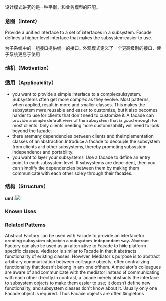 设计模式讲究的是一种平衡，和业务模型的匹配。

### 意图（Intent）

Provide a unified interface to a set of interfaces in a subsystem. Facade defines a higher-level interface that makes the subsystem easier to use.

为子系统中的一组接口提供统一的接口。外观模式定义了一个更高级别的接口，使子系统更易于使用

### 动机（Motivation）



### 适用（Applicability）

- you want to provide a simple interface to a complexsubsystem. Subsystems often get more complex as they evolve. Most patterns, when applied, result in more and smaller classes. This makes the subsystem more reusable and easier to customize, but it also becomes harder to use for clients that don't need to customize it. A facade can provide a simple default view of the subsystem that is good enough for most clients. Only clients needing more customizability will need to look beyond the facade.
- there aremany dependencies between clients and theimplementation classes of an abstraction.Introduce a facade to decouple the subsystem from clients and other subsystems, thereby promoting subsystem independence and portability.
- you want to layer your subsystems. Use a facade to define an entry point to each subsystem level. If subsystems are dependent, then you can simplify the dependencies between them by making them communicate with each other solely through their facades.

### 结构（Structure）

**uml** :![](facade_pattern.png)

### Known Uses



### Related Patterns

Abstract Factory can be used with Facade to provide an interfacefor creating subsystem objectsin a subsystem-independent way. Abstract Factory can also be used as an alternative to Facade to hide platform-specific classes. Mediator is similar to Facade in that it abstracts functionality of existing classes. However, Mediator's purpose is to abstract arbitrary communication between colleague objects, often centralizing functionality that doesn't belong in any one ofthem. A mediator's colleagues are aware of and communicate with the mediator instead of communicating with each other directly.In contrast, a facade merely abstracts the interface to subsystem objects to make them easier to use; it doesn't define new functionality, and subsystem classes don't know about it. Usually only one Facade object is required. Thus Facade objects are often Singletons 



